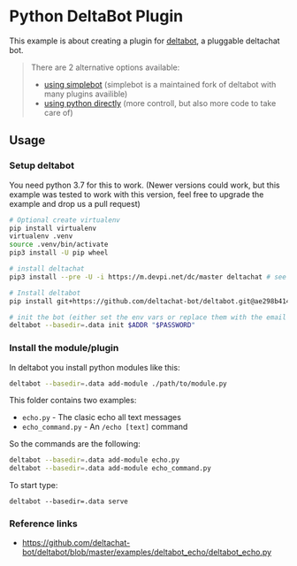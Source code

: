 # Python DeltaBot Plugin

This example is about creating a plugin for [deltabot](https://github.com/deltachat-bot/deltabot),
a pluggable deltachat bot.

> There are 2 alternative options available:
>
> - [using simplebot](../python_simplebot_plugin) (simplebot is a maintained fork of deltabot with many plugins availible)
> - [using python directly](../python_cffi) (more controll, but also more code to take care of)

## Usage

### Setup deltabot

You need python 3.7 for this to work. (Newer versions could work, but this example was tested to work with this version, feel free to upgrade the example and drop us a pull request)

```sh
# Optional create virtualenv
pip install virtualenv
virtualenv .venv
source .venv/bin/activate
pip3 install -U pip wheel

# install deltachat
pip3 install --pre -U -i https://m.devpi.net/dc/master deltachat # see https://github.com/deltachat/deltachat-core-rust/tree/master/python if it doesn't work for instructions on how to install it from source)

# Install deltabot
pip install git+https://github.com/deltachat-bot/deltabot.git@ae298b414d0ed6b5ffbfcca466375f60e3a5b4b9 attrs

# init the bot (either set the env vars or replace them with the email credentials the bot should use)
deltabot --basedir=.data init $ADDR "$PASSWORD"
```

### Install the module/plugin

In deltabot you install python modules like this:

```sh
deltabot --basedir=.data add-module ./path/to/module.py
```

This folder contains two examples:

- `echo.py` - The clasic echo all text messages
- `echo_command.py` - An `/echo [text]` command

So the commands are the following:

```sh
deltabot --basedir=.data add-module echo.py
deltabot --basedir=.data add-module echo_command.py
```

To start type:

```
deltabot --basedir=.data serve
```

### Reference links

- https://github.com/deltachat-bot/deltabot/blob/master/examples/deltabot_echo/deltabot_echo.py

